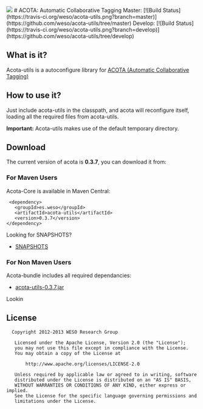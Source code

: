 <img src="http://weso.es/img/logo_acota_850.png">
# ACOTA:  Automatic Collaborative Tagging 
Master: [![Build Status](https://travis-ci.org/weso/acota-utils.png?branch=master)](https://github.com/weso/acota-utils/tree/master)
Develop: [![Build Status](https://travis-ci.org/weso/acota-utils.png?branch=develop)](https://github.com/weso/acota-utils/tree/develop)


## What is it? ##
Acota-utils is a autoconfigure library for [ACOTA (Automatic Collaborative Tagging)](https://github.com/weso/acota-core "ACOTA (Automatic Collaborative Tagging)") 

## How to use it? ##
Just include acota-utils in the classpath, and acota will reconfigure itself, loading all
the required files from acota-utils.

**Important:** Acota-utils makes use of  the default temporary directory.

## Download ##
The current version of acota is **0.3.7**, you can download it from:

### For Maven Users
Acota-Core is available in Maven Central:
 ```
  <dependency>
    <groupId>es.weso</groupId>
    <artifactId>acota-utils</artifactId>
    <version>0.3.7</version>
 </dependency>
 ```
 Looking for SNAPSHOTS?
* [SNAPSHOTS](https://oss.sonatype.org/content/repositories/snapshots/es/weso/acota-utils "Acota-utils SNAPSHOTS Repository")

### For Non Maven Users
Acota-bundle includes all required dependancies:

 * [acota-utils-0.3.7.jar](http://156.35.82.101:7000/downloads/acota/0.3.7/utils/acota-utils-0.3.7.jar "Download acota-utils-0.3.7.jar")


Lookin

## License

```
  Copyright 2012-2013 WESO Research Group

   Licensed under the Apache License, Version 2.0 (the "License");
   you may not use this file except in compliance with the License.
   You may obtain a copy of the License at

       http://www.apache.org/licenses/LICENSE-2.0

   Unless required by applicable law or agreed to in writing, software
   distributed under the License is distributed on an "AS IS" BASIS,
   WITHOUT WARRANTIES OR CONDITIONS OF ANY KIND, either express or implied.
   See the License for the specific language governing permissions and
   limitations under the License.
```
